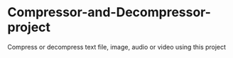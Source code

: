 # Compressor-and-Decompressor-project
Compress or decompress text file, image, audio or video using this project
